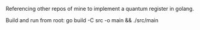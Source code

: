 Referencing other repos of mine to implement a quantum register in golang.

Build and run from root: go build -C src -o main && ./src/main
